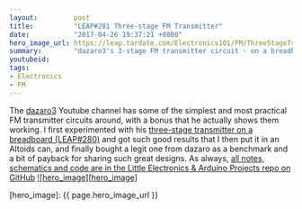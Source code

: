 ```yaml
---
layout:         post
title:          "LEAP#281 Three-stage FM Transmitter"
date:           "2017-04-26 19:37:21 +0800"
hero_image_url: https://leap.tardate.com/Electronics101/FM/ThreeStageTransmitter/assets/ThreeStageTransmitter_build.jpg
summary:        "dazaro3's 3-stage FM transmitter circuit - on a breadboard, in a can, and the real deal"
youtubeid:
tags:
- Electronics
- FM
---
```



The [dazaro3](https://www.youtube.com/channel/UCU5ca_ymxbKi9GqVH7BMxbg) Youtube channel has some of the simplest and most practical FM transmitter circuits around, with a bonus that he actually shows them working.
I first experimented with his
[three-stage transmitter on a breadboard (LEAP#280)](https://github.com/tardate/LittleArduinoProjects/tree/master/Electronics101/FM/BreadboardTransmitter)
and got such good results that I then put it in an Altoids can, and finally bought a legit one from dazaro
as a benchmark and a bit of payback for sharing such great designs.
As always, [all notes, schematics and code are in the Little Electronics & Arduino Projects repo on GitHub][project]
[![hero_image][hero_image]][project]

[leap]: https://leap.tardate.com
[project]: https://github.com/tardate/LittleArduinoProjects/tree/master/Electronics101/FM/ThreeStageTransmitter
[hero_image]: {{ page.hero_image_url }}

